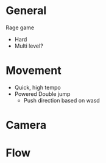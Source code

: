 # General
Rage game
- Hard
- Multi level?

# Movement
- Quick, high tempo
- Powered Double jump
	- Push direction based on wasd

# Camera


# Flow


